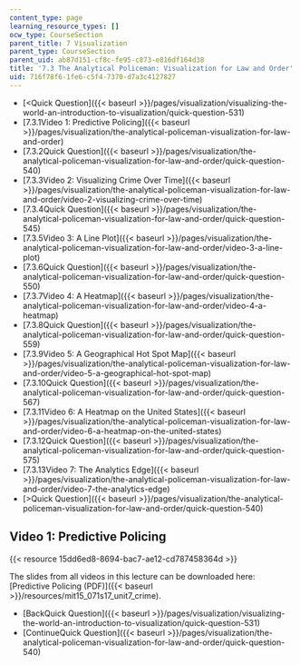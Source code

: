 ```yaml
---
content_type: page
learning_resource_types: []
ocw_type: CourseSection
parent_title: 7 Visualization
parent_type: CourseSection
parent_uid: ab87d151-cf8c-fe95-c873-e816df164d38
title: '7.3 The Analytical Policeman: Visualization for Law and Order'
uid: 716f78f6-1fe6-c5f4-7370-d7a3c4127827
---
```


*   [\<Quick Question]({{< baseurl >}}/pages/visualization/visualizing-the-world-an-introduction-to-visualization/quick-question-531)
*   [7.3.1Video 1: Predictive Policing]({{< baseurl >}}/pages/visualization/the-analytical-policeman-visualization-for-law-and-order)
*   [7.3.2Quick Question]({{< baseurl >}}/pages/visualization/the-analytical-policeman-visualization-for-law-and-order/quick-question-540)
*   [7.3.3Video 2: Visualizing Crime Over Time]({{< baseurl >}}/pages/visualization/the-analytical-policeman-visualization-for-law-and-order/video-2-visualizing-crime-over-time)
*   [7.3.4Quick Question]({{< baseurl >}}/pages/visualization/the-analytical-policeman-visualization-for-law-and-order/quick-question-545)
*   [7.3.5Video 3: A Line Plot]({{< baseurl >}}/pages/visualization/the-analytical-policeman-visualization-for-law-and-order/video-3-a-line-plot)
*   [7.3.6Quick Question]({{< baseurl >}}/pages/visualization/the-analytical-policeman-visualization-for-law-and-order/quick-question-550)
*   [7.3.7Video 4: A Heatmap]({{< baseurl >}}/pages/visualization/the-analytical-policeman-visualization-for-law-and-order/video-4-a-heatmap)
*   [7.3.8Quick Question]({{< baseurl >}}/pages/visualization/the-analytical-policeman-visualization-for-law-and-order/quick-question-559)
*   [7.3.9Video 5: A Geographical Hot Spot Map]({{< baseurl >}}/pages/visualization/the-analytical-policeman-visualization-for-law-and-order/video-5-a-geographical-hot-spot-map)
*   [7.3.10Quick Question]({{< baseurl >}}/pages/visualization/the-analytical-policeman-visualization-for-law-and-order/quick-question-567)
*   [7.3.11Video 6: A Heatmap on the United States]({{< baseurl >}}/pages/visualization/the-analytical-policeman-visualization-for-law-and-order/video-6-a-heatmap-on-the-united-states)
*   [7.3.12Quick Question]({{< baseurl >}}/pages/visualization/the-analytical-policeman-visualization-for-law-and-order/quick-question-575)
*   [7.3.13Video 7: The Analytics Edge]({{< baseurl >}}/pages/visualization/the-analytical-policeman-visualization-for-law-and-order/video-7-the-analytics-edge)
*   [\>Quick Question]({{< baseurl >}}/pages/visualization/the-analytical-policeman-visualization-for-law-and-order/quick-question-540)

Video 1: Predictive Policing
----------------------------

{{< resource 15dd6ed8-8694-bac7-ae12-cd787458364d >}}

The slides from all videos in this lecture can be downloaded here: [Predictive Policing (PDF)]({{< baseurl >}}/resources/mit15_071s17_unit7_crime).

*   [BackQuick Question]({{< baseurl >}}/pages/visualization/visualizing-the-world-an-introduction-to-visualization/quick-question-531)
*   [ContinueQuick Question]({{< baseurl >}}/pages/visualization/the-analytical-policeman-visualization-for-law-and-order/quick-question-540)